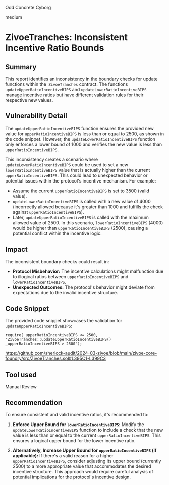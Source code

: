 Odd Concrete Cyborg

medium

# ZivoeTranches: Inconsistent Incentive Ratio Bounds

## Summary

This report identifies an inconsistency in the boundary checks for update functions within the` ZivoeTranches` contract. The functions `updateUpperRatioIncentiveBIPS` and `updateLowerRatioIncentiveBIPS` manage incentive ratios but have different validation rules for their respective new values.
## Vulnerability Detail
The `updateUpperRatioIncentiveBIPS` function ensures the provided new value for `upperRatioIncentiveBIPS` is less than or equal to 2500, as shown in the code snippet. However, the `updateLowerRatioIncentiveBIPS` function only enforces a lower bound of 1000 and verifies the new value is less than `upperRatioIncentiveBIPS`.

This inconsistency creates a scenario where `updateLowerRatioIncentiveBIPS` could be used to set a new `lowerRatioIncentiveBIPS` value that is actually higher than the current `upperRatioIncentiveBIPS`. This could lead to unexpected behavior or potential issues within the protocol's incentive mechanism.
For example:
- Assume the current `upperRatioIncentiveBIPS` is set to 3500 (valid value).
- `updateLowerRatioIncentiveBIPS` is called with a new value of 4000 (incorrectly allowed because it's greater than 1000 and fulfills the check against `upperRatioIncentiveBIPS`).
- Later, `updateUpperRatioIncentiveBIPS` is called with the maximum allowed value of 2500.
In this scenario, `lowerRatioIncentiveBIPS` (4000) would be higher than `upperRatioIncentiveBIPS` (2500), causing a potential conflict within the incentive logic.
## Impact
The inconsistent boundary checks could result in:

- **Protocol Misbehavior:** The incentive calculations might malfunction due to illogical ratios between `upperRatioIncentiveBIPS` and `lowerRatioIncentiveBIPS`.
- **Unexpected Outcomes:** The protocol's behavior might deviate from expectations due to the invalid incentive structure.
## Code Snippet
The provided code snippet showcases the validation for `updateUpperRatioIncentiveBIPS`:

```solidity
require(_upperRatioIncentiveBIPS <= 2500, "ZivoeTranches::updateUpperRatioIncentiveBIPS() _upperRatioIncentiveBIPS > 2500");
```
https://github.com/sherlock-audit/2024-03-zivoe/blob/main/zivoe-core-foundry/src/ZivoeTranches.sol#L395C1-L399C3

## Tool used

Manual Review

## Recommendation
To ensure consistent and valid incentive ratios, it's recommended to:

1. **Enforce Upper Bound for `lowerRatioIncentiveBIPS`:** Modify the `updateLowerRatioIncentiveBIPS` function to include a check that the new value is less than or equal to the current `upperRatioIncentiveBIPS`. This ensures a logical upper bound for the lower incentive ratio.

2. **Alternatively, Increase Upper Bound for `upperRatioIncentiveBIPS` (if applicable):** If there's a valid reason for a higher `upperRatioIncentiveBIPS`, consider adjusting its upper bound (currently 2500) to a more appropriate value that accommodates the desired incentive structure. This approach would require careful analysis of potential implications for the protocol's incentive design.